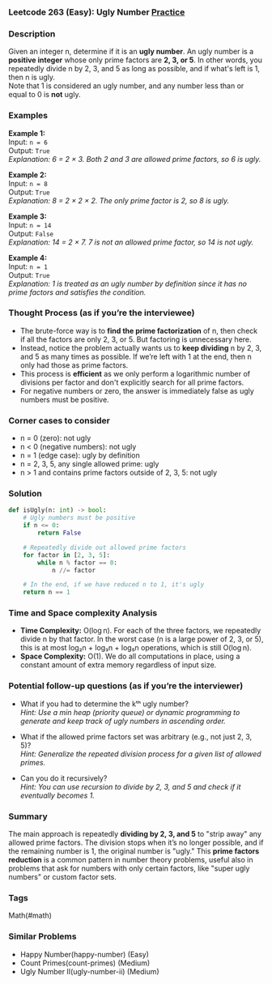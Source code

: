 ### Leetcode 263 (Easy): Ugly Number [Practice](https://leetcode.com/problems/ugly-number)

### Description  
Given an integer n, determine if it is an **ugly number**. An ugly number is a **positive integer** whose only prime factors are **2, 3, or 5**. In other words, you repeatedly divide n by 2, 3, and 5 as long as possible, and if what's left is 1, then n is ugly.  
Note that 1 is considered an ugly number, and any number less than or equal to 0 is **not** ugly.

### Examples  

**Example 1:**  
Input: `n = 6`  
Output: `True`  
*Explanation: 6 = 2 × 3. Both 2 and 3 are allowed prime factors, so 6 is ugly.*

**Example 2:**  
Input: `n = 8`  
Output: `True`  
*Explanation: 8 = 2 × 2 × 2. The only prime factor is 2, so 8 is ugly.*

**Example 3:**  
Input: `n = 14`  
Output: `False`  
*Explanation: 14 = 2 × 7. 7 is not an allowed prime factor, so 14 is not ugly.*

**Example 4:**  
Input: `n = 1`  
Output: `True`  
*Explanation: 1 is treated as an ugly number by definition since it has no prime factors and satisfies the condition.*

### Thought Process (as if you’re the interviewee)  
- The brute-force way is to **find the prime factorization** of n, then check if all the factors are only 2, 3, or 5. But factoring is unnecessary here.
- Instead, notice the problem actually wants us to **keep dividing** n by 2, 3, and 5 as many times as possible. If we’re left with 1 at the end, then n only had those as prime factors.
- This process is **efficient** as we only perform a logarithmic number of divisions per factor and don't explicitly search for all prime factors.
- For negative numbers or zero, the answer is immediately false as ugly numbers must be positive.

### Corner cases to consider  
- n = 0 (zero): not ugly  
- n < 0 (negative numbers): not ugly  
- n = 1 (edge case): ugly by definition  
- n = 2, 3, 5, any single allowed prime: ugly  
- n > 1 and contains prime factors outside of 2, 3, 5: not ugly

### Solution

```python
def isUgly(n: int) -> bool:
    # Ugly numbers must be positive
    if n <= 0:
        return False

    # Repeatedly divide out allowed prime factors
    for factor in [2, 3, 5]:
        while n % factor == 0:
            n //= factor

    # In the end, if we have reduced n to 1, it's ugly
    return n == 1
```

### Time and Space complexity Analysis  

- **Time Complexity:** O(log n). For each of the three factors, we repeatedly divide n by that factor. In the worst case (n is a large power of 2, 3, or 5), this is at most log₂n + log₃n + log₅n operations, which is still O(log n).
- **Space Complexity:** O(1). We do all computations in place, using a constant amount of extra memory regardless of input size.

### Potential follow-up questions (as if you’re the interviewer)  

- What if you had to determine the kᵗʰ ugly number?  
  *Hint: Use a min heap (priority queue) or dynamic programming to generate and keep track of ugly numbers in ascending order.*

- What if the allowed prime factors set was arbitrary (e.g., not just 2, 3, 5)?  
  *Hint: Generalize the repeated division process for a given list of allowed primes.*

- Can you do it recursively?  
  *Hint: You can use recursion to divide by 2, 3, and 5 and check if it eventually becomes 1.*

### Summary
The main approach is repeatedly **dividing by 2, 3, and 5** to "strip away" any allowed prime factors. The division stops when it’s no longer possible, and if the remaining number is 1, the original number is "ugly." This **prime factors reduction** is a common pattern in number theory problems, useful also in problems that ask for numbers with only certain factors, like "super ugly numbers" or custom factor sets.

### Tags
Math(#math)

### Similar Problems
- Happy Number(happy-number) (Easy)
- Count Primes(count-primes) (Medium)
- Ugly Number II(ugly-number-ii) (Medium)